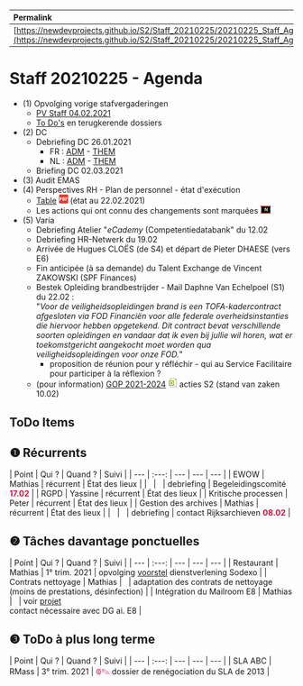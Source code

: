 <link rel="stylesheet" href="https://newdevprojects.github.io/S2/S2.css">
<link rel="stylesheet" href="S2.css">

&nbsp;

&nbsp;

| Permalink |
| :--- |
| [https://newdevprojects.github.io/S2/Staff_20210225/20210225_Staff_Agenda.html](https://newdevprojects.github.io/S2/Staff_20210225/20210225_Staff_Agenda.html) | 

# Staff 20210225 - Agenda

* (1) Opvolging vorige stafvergaderingen
	* [PV Staff 04.02.2021](https://newdevprojects.github.io/S2/Staff_20210204/20210204_Staff_PV.html)
	* [To Do's](#todo) en terugkerende dossiers
* (2) DC 
	* Debriefing DC 26.01.2021
		* FR : [ADM](https://newdevprojects.github.io/S2/Staff/20210209_Adm_FR.pdf) - [THEM](https://newdevprojects.github.io/S2/Staff/20210209_Them_FR.pdf)
		* NL : [ADM](https://newdevprojects.github.io/S2/Staff/20210209_Adm_NL.pdf) - [THEM](https://newdevprojects.github.io/S2/Staff/20210209_Them_NL.pdf)
	* Briefing DC 02.03.2021
* (3) Audit EMAS
* (4) Perspectives RH - Plan de personnel - état d'exécution
	* [Table](TablePlansPersonnel_20210222.pdf) ![](pdf.png) (état au 22.02.2021)
	* Les actions qui ont connu des changements sont marquées ![](table_NEW.png)
* (5) Varia
	* Debriefing Atelier "*eCademy* (Competentiedatabank" du 12.02
	* Debriefing HR-Netwerk du 19.02
	* Arrivée de Hugues CLOËS (de S4) et départ de Pieter DHAESE (vers E6)
	* Fin anticipée (à sa demande) du Talent Exchange de Vincent ZAKOWSKI (SPF Finances)
	* Bestek Opleiding brandbestrijder - Mail Daphne Van Echelpoel (S1) du 22.02 :<br>"*Voor de veiligheidsopleidingen brand is een TOFA-kadercontract afgesloten via FOD Financiën voor alle federale overheidsinstanties die hiervoor hebben opgetekend. Dit contract bevat verschillende soorten opleidingen en vandaar dat ik even bij jullie wil horen, wat er toekomstgericht aangekocht moet worden qua veiligheidsopleidingen voor onze FOD.*"
		* proposition de réunion pour y réfléchir - qui au Service Facilitaire pour participer à la réflexion ?
	* (pour information) [GOP 2021-2024](GOP_2021-2024_InputsS2.xlsx) ![](excel.png) acties S2 (stand van zaken 10.02)

<a name="todo"> </a>

## ToDo Items

## &#10102; Récurrents

| Point | Qui ? | Quand ? | Suivi |
| --- | :---: | --- | --- | --- |
| EWOW | Mathias | récurrent | &Eacute;tat des lieux |
| &nbsp; | &nbsp; | debriefing | Begeleidingscomité <font color="crimson"><b>17.02</b></font> |
| RGPD | Yassine | récurrent | &Eacute;tat des lieux |
| Kritische processen | Peter | récurrent | &Eacute;tat des lieux |
| Gestion des archives | Mathias | récurrent | &Eacute;tat des lieux |
| &nbsp; | &nbsp; | debriefing | contact Rijksarchieven <font color="crimson"><b>08.02</b></font> |

## &#10103; Tâches davantage ponctuelles

| Point | Qui ? | Quand ? | Suivi |
| --- | :---: | --- | --- | --- |
| Restaurant | Mathias | 1° trim. 2021 | opvolging [voorstel](https://newdevprojects.github.io/S2/Staff_20210107/20210107_Sodexo_aangepaste_werking.pdf) dienstverlening Sodexo |
| Contrats nettoyage | Mathias | &nbsp; | adaptation des contrats de nettoyage (moins de prestations, désinfection) |
| Intégration du Mailroom E8 | Mathias | &nbsp; | voir [projet](https://newdevprojects.github.io/S2/Staff_20210204/Nota_verzendingsdienst_E8.pdf)<br>contact nécessaire avec DG ai. E8 |

## &#10104; ToDo à plus long terme

| Point | Qui ? | Quand ? | Suivi |
| --- | :---: | --- | --- | --- |
| SLA ABC | RMass | 3° trim. 2021 | <font color="crimson" size="3px">&#10179;&#9998;</font> dossier de renégociation du SLA de 2013 |

